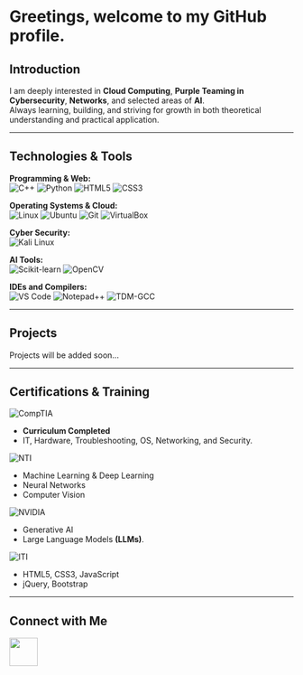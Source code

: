 # Greetings, welcome to my GitHub profile.  

## Introduction  
I am deeply interested in **Cloud Computing**, **Purple Teaming in Cybersecurity**, **Networks**, and selected areas of **AI**.  
Always learning, building, and striving for growth in both theoretical understanding and practical application.  

---

## Technologies & Tools  

**Programming & Web:**  
![C++](https://img.shields.io/badge/C++-00599C?style=for-the-badge&logo=cplusplus&logoColor=white)
![Python](https://img.shields.io/badge/Python-3776AB?style=for-the-badge&logo=python&logoColor=white)
![HTML5](https://img.shields.io/badge/HTML5-E34F26?style=for-the-badge&logo=html5&logoColor=white)
![CSS3](https://img.shields.io/badge/CSS-1572B6?style=for-the-badge&logo=css3&logoColor=white)

**Operating Systems & Cloud:**  
![Linux](https://img.shields.io/badge/Linux-FCC624?style=for-the-badge&logo=linux&logoColor=black)
![Ubuntu](https://img.shields.io/badge/Ubuntu-E95420?style=for-the-badge&logo=ubuntu&logoColor=white)
![Git](https://img.shields.io/badge/Git-F05032?style=for-the-badge&logo=git&logoColor=white)
<img alt="VirtualBox" src="https://img.shields.io/badge/VirtualBox-183A97?style=for-the-badge&logo=virtualbox&logoColor=white" />


**Cyber Security:**  
![Kali Linux](https://img.shields.io/badge/Kali_Linux-557C94?style=for-the-badge&logo=kalilinux&logoColor=white)

**AI Tools:**  
![Scikit-learn](https://img.shields.io/badge/Scikit--learn-F7931E?style=for-the-badge&logo=scikitlearn&logoColor=white)
![OpenCV](https://img.shields.io/badge/OpenCV-5C3EE8?style=for-the-badge&logo=opencv&logoColor=white)

**IDEs and Compilers:**  
![VS Code](https://img.shields.io/badge/VS_Code-0078D4?style=for-the-badge&logo=visual-studio-code&logoColor=white)
![Notepad++](https://img.shields.io/badge/Notepad++-90E59A?style=for-the-badge&logo=notepadplusplus&logoColor=black)
![TDM-GCC](https://img.shields.io/badge/TDM--GCC-4C9A2A?style=for-the-badge&logo=gnu&logoColor=white)


---

## Projects  
Projects will be added soon...  

---

## Certifications & Training  

 ![CompTIA](https://img.shields.io/badge/CompTIA%20A%2B-FF0000?style=for-the-badge&logo=compTIA&logoColor=white)   
  - **Curriculum Completed**
  - IT, Hardware, Troubleshooting, OS, Networking, and Security.

 ![NTI](https://img.shields.io/badge/NTI-Computer%20Vision-007ACC?style=for-the-badge&)  
  - Machine Learning & Deep Learning  
  - Neural Networks  
  - Computer Vision 

 ![NVIDIA](https://img.shields.io/badge/NVIDIA-Generative%20AI-76B900?style=for-the-badge&logo=nvidia&logoColor=white)  
  - Generative AI
  - Large Language Models **(LLMs)**.

 ![ITI](https://img.shields.io/badge/ITI-Web%20Technologies-orange?style=for-the-badge&)  
  - HTML5, CSS3, JavaScript  
  - jQuery, Bootstrap  

---

## Connect with Me  
<a href="https://eg.linkedin.com/in/yousef-saleh-876b3a1b7?trk=people-guest_people_search-card">  
  <img src="https://cdn.jsdelivr.net/gh/devicons/devicon/icons/linkedin/linkedin-original.svg" width="50" height="50"/>  
</a>  
